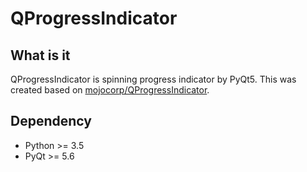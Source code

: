 # QProgressIndicator

## What is it

QProgressIndicator is spinning progress indicator by PyQt5. This was created based on [mojocorp/QProgressIndicator](https://github.com/mojocorp/QProgressIndicator).

## Dependency

- Python >= 3.5
- PyQt >= 5.6
